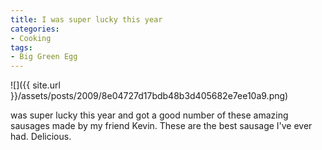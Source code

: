 ```yaml
---
title: I was super lucky this year
categories:
- Cooking
tags:
- Big Green Egg
---
```


![]({{ site.url }}/assets/posts/2009/8e04727d17bdb48b3d405682e7ee10a9.png)
  



was super lucky this year and got a good number of these amazing sausages made by my friend Kevin. These are the best sausage I've ever had. Delicious.
